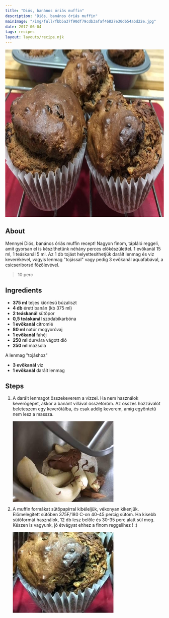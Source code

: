 ```yaml
---
title: "Diós, banános óriás muffin"
description: "Diós, banános óriás muffin"
mainImage: "/img/full/fbb5a37f90df79cdb3afaf46827e30d654abd22e.jpg"
date: 2017-06-04
tags: recipes
layout: layouts/recipe.njk
---
```

                            
<p align="center"><a href="https://cookpad.com/hu/receptek/2737230-dios-bananos-orias-muffin" rel="Recipe source page"><img width="751" height="532" src="/img/full/fbb5a37f90df79cdb3afaf46827e30d654abd22e.jpg"/></a></p>

## About
Mennyei Diós, banános óriás muffin recept! Nagyon finom, tápláló reggeli, amit gyorsan el is készíthetünk néhány perces előkészülettel. 
1 evőkanál 15 ml, 1 teáskanál 5 ml. Az 1 db tojást  helyettesíthetjük darált lenmag és viz keverékével, vagyis lenmag "tojással" vagy pedig 3 evőkanál aquafabával, a csicseriborsó főzőlevével.

> 10 perc 

## Ingredients
* **375 ml** teljes kiörlésű búzaliszt
* **4 db** érett banán (kb 375 ml)
* **2 teáskanál** sütőpor
* **0,5 teáskanál** szódabikarbóna
* **1 evőkanál** citromlé
* **80 ml** natúr mogyoróvaj
* **1 evőkanál** fahéj
* **250 ml** durvára vágott dió
* **250 ml** mazsola

A lenmag "tojáshoz"
* **3 evőkanál** viz
* **1 evőkanál** darált lenmag

## Steps

1. A darált lenmagot összekeverem a vízzel. Ha nem használok keverőgépet, akkor a banánt villával összetöröm. Az összes hozzávalót beleteszem egy keverőtálba, és csak addig keverem, amíg egyöntetű nem lesz a massza.
 
    <p><img width="320" height="256" align="left" src="/img/full/19ed3886f0b87214f1283a1505f6858c759f9a36.jpg"/></p><div style="clear: both"/>

2. A muffin formákat sütőpapírral kibéleljük, vékonyan kikenjük. Előmelegített sütőben 375F/180 C-on 40-45 percig sütöm. Ha kisebb sütőformát használok, 12 db lesz belőle és 30-35 perc alatt sül meg. Készen is vagyunk, jó étvágyat ehhez a finom reggelihez ! :)
 
    <p><img width="320" height="256" align="left" src="/img/full/2d5bf6c116de874f0bc640750cfac1e2ce757ce4.jpg"/></p><div style="clear: both"/>

